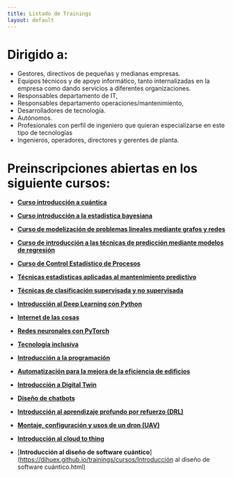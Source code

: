 ```yaml
---
title: Listado de Trainings
layout: default
---
```




# Dirigido a:
- Gestores, directivos de pequeñas y medianas empresas.
- Equipos técnicos y de apoyo informático, tanto internalizadas en la empresa como dando servicios a diferentes organizaciones. 
- Responsables departamento de IT, 
- Responsables departamento operaciones/mantenimiento, 
- Desarrolladores de tecnología.
- Autónomos.
- Profesionales con perfil de ingeniero que quieran especializarse en este tipo de tecnologías
- Ingenieros, operadores, directores y gerentes de planta.


# Preinscripciones abiertas en los siguiente cursos:

- [**Curso introducción a cuántica**](https://dihuex.github.io/trainings/cursos/cuantica.html)

- [**Curso introducción a la estadística bayesiana**](https://dihuex.github.io/trainings/cursos/introEstadisticaBayesiana.html)

- [**Curso de modelización de problemas lineales mediante grafos y redes**](https://dihuex.github.io/trainings/cursos/modelizacionGrafosRedes.html)

- [**Curso de introducción a las técnicas de predicción mediante modelos de regresión**](https://dihuex.github.io/trainings/cursos/prediccionModelosRegresion.html)

- [**Curso de Control Estadístico de Procesos**](https://dihuex.github.io/trainings/cursos/controlEstadisticoProcesos.html)

- [**Técnicas estadísticas aplicadas al mantenimiento predictivo**](https://dihuex.github.io/trainings/cursos/tecnicasMantenimientoPredictivo.html)

- [**Técnicas de clasificación supervisada y no supervisada**](https://dihuex.github.io/trainings/cursos/clasificacionSupervisadaNoSupervisada.html)

- [**Introducción al Deep Learning con Python**](https://dihuex.github.io/trainings/cursos/deepLearningPython.html)

- [**Internet de las cosas**](https://dihuex.github.io/trainings/cursos/internetDeLasCosas.html)

- [**Redes neuronales con PyTorch**](https://dihuex.github.io/trainings/cursos/pyTorch.html)

- [**Tecnología inclusiva**](https://dihuex.github.io/trainings/cursos/tecnologiaInclusiva.html)

- [**Introducción a la programación**](https://dihuex.github.io/trainings/cursos/programacion.html)

- [**Automatización para la mejora de la eficiencia de edificios**](https://dihuex.github.io/trainings/cursos/mejoraEficienciaEdificios.html)

- [**Introducción a Digital Twin**](https://dihuex.github.io/trainings/cursos/digitalTwin.html)

- [**Diseño de chatbots**](https://dihuex.github.io/trainings/cursos/disenoChatbots.html)

- [**Introducción al aprendizaje profundo por refuerzo (DRL)**](https://dihuex.github.io/trainings/cursos/DRL.html)

- [**Montaje, configuración y usos de un dron (UAV)**](https://dihuex.github.io/trainings/cursos/UAVs.html)

- [**Introducción al cloud to thing**](https://dihuex.github.io/trainings/cursos/cloudToThing.html)

- [**Introducción al diseño de software cuántico**](https://dihuex.github.io/trainings/cursos/Introducción al diseño de software cuántico.html)



